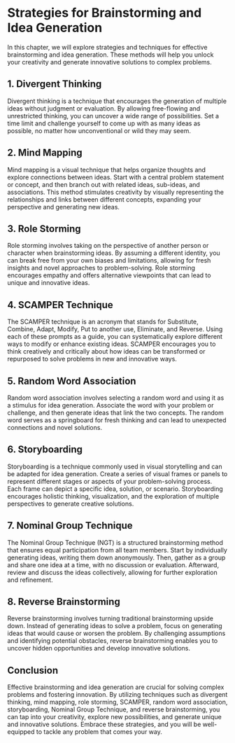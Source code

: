 Strategies for Brainstorming and Idea Generation
===========================================================

In this chapter, we will explore strategies and techniques for effective brainstorming and idea generation. These methods will help you unlock your creativity and generate innovative solutions to complex problems.

1\. **Divergent Thinking**
-------------------------

Divergent thinking is a technique that encourages the generation of multiple ideas without judgment or evaluation. By allowing free-flowing and unrestricted thinking, you can uncover a wide range of possibilities. Set a time limit and challenge yourself to come up with as many ideas as possible, no matter how unconventional or wild they may seem.

2\. **Mind Mapping**
-------------------

Mind mapping is a visual technique that helps organize thoughts and explore connections between ideas. Start with a central problem statement or concept, and then branch out with related ideas, sub-ideas, and associations. This method stimulates creativity by visually representing the relationships and links between different concepts, expanding your perspective and generating new ideas.

3\. **Role Storming**
--------------------

Role storming involves taking on the perspective of another person or character when brainstorming ideas. By assuming a different identity, you can break free from your own biases and limitations, allowing for fresh insights and novel approaches to problem-solving. Role storming encourages empathy and offers alternative viewpoints that can lead to unique and innovative ideas.

4\. **SCAMPER Technique**
------------------------

The SCAMPER technique is an acronym that stands for Substitute, Combine, Adapt, Modify, Put to another use, Eliminate, and Reverse. Using each of these prompts as a guide, you can systematically explore different ways to modify or enhance existing ideas. SCAMPER encourages you to think creatively and critically about how ideas can be transformed or repurposed to solve problems in new and innovative ways.

5\. **Random Word Association**
------------------------------

Random word association involves selecting a random word and using it as a stimulus for idea generation. Associate the word with your problem or challenge, and then generate ideas that link the two concepts. The random word serves as a springboard for fresh thinking and can lead to unexpected connections and novel solutions.

6\. **Storyboarding**
--------------------

Storyboarding is a technique commonly used in visual storytelling and can be adapted for idea generation. Create a series of visual frames or panels to represent different stages or aspects of your problem-solving process. Each frame can depict a specific idea, solution, or scenario. Storyboarding encourages holistic thinking, visualization, and the exploration of multiple perspectives to generate creative solutions.

7\. **Nominal Group Technique**
------------------------------

The Nominal Group Technique (NGT) is a structured brainstorming method that ensures equal participation from all team members. Start by individually generating ideas, writing them down anonymously. Then, gather as a group and share one idea at a time, with no discussion or evaluation. Afterward, review and discuss the ideas collectively, allowing for further exploration and refinement.

8\. **Reverse Brainstorming**
----------------------------

Reverse brainstorming involves turning traditional brainstorming upside down. Instead of generating ideas to solve a problem, focus on generating ideas that would cause or worsen the problem. By challenging assumptions and identifying potential obstacles, reverse brainstorming enables you to uncover hidden opportunities and develop innovative solutions.

Conclusion
----------

Effective brainstorming and idea generation are crucial for solving complex problems and fostering innovation. By utilizing techniques such as divergent thinking, mind mapping, role storming, SCAMPER, random word association, storyboarding, Nominal Group Technique, and reverse brainstorming, you can tap into your creativity, explore new possibilities, and generate unique and innovative solutions. Embrace these strategies, and you will be well-equipped to tackle any problem that comes your way.
